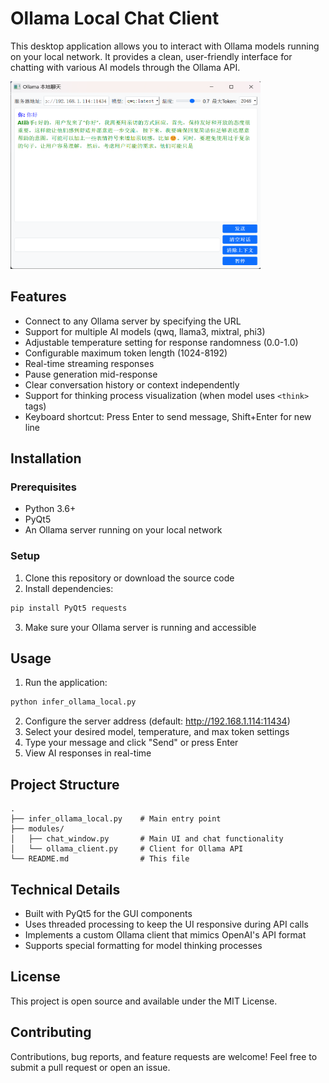 # Ollama Local Chat Client

This desktop application allows you to interact with Ollama models running on your local network. It provides a clean, user-friendly interface for chatting with various AI models through the Ollama API.

<img alt="img.png" height="300" src="imgs/img.png" width="400"/>

## Features

- Connect to any Ollama server by specifying the URL
- Support for multiple AI models (qwq, llama3, mixtral, phi3)
- Adjustable temperature setting for response randomness (0.0-1.0)
- Configurable maximum token length (1024-8192)
- Real-time streaming responses
- Pause generation mid-response
- Clear conversation history or context independently
- Support for thinking process visualization (when model uses `<think>` tags)
- Keyboard shortcut: Press Enter to send message, Shift+Enter for new line

## Installation

### Prerequisites

- Python 3.6+
- PyQt5
- An Ollama server running on your local network

### Setup

1. Clone this repository or download the source code
2. Install dependencies:

```bash
pip install PyQt5 requests
```

3. Make sure your Ollama server is running and accessible

## Usage

1. Run the application:

```bash
python infer_ollama_local.py
```

2. Configure the server address (default: http://192.168.1.114:11434)
3. Select your desired model, temperature, and max token settings
4. Type your message and click "Send" or press Enter
5. View AI responses in real-time

## Project Structure

```
.
├── infer_ollama_local.py    # Main entry point
├── modules/
│   ├── chat_window.py       # Main UI and chat functionality
│   └── ollama_client.py     # Client for Ollama API
└── README.md                # This file
```

## Technical Details

- Built with PyQt5 for the GUI components
- Uses threaded processing to keep the UI responsive during API calls
- Implements a custom Ollama client that mimics OpenAI's API format
- Supports special formatting for model thinking processes

## License

This project is open source and available under the MIT License.

## Contributing

Contributions, bug reports, and feature requests are welcome! Feel free to submit a pull request or open an issue.
